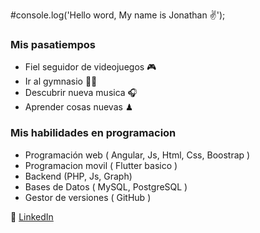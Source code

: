 #console.log('Hello word, My name is Jonathan ✌'); 

### Mis pasatiempos
  - Fiel seguidor de videojuegos 🎮
  - Ir al gymnasio 🏋️‍♂️
  - Descubrir nueva musica  🎧
  - Aprender cosas nuevas ♟
    
 ### Mis habilidades en programacion
  - Programación web ( Angular, Js, Html, Css, Boostrap )
  - Programacion movil ( Flutter basico )
  - Backend (PHP, Js, Graph)
  - Bases de Datos ( MySQL, PostgreSQL )
  - Gestor de versiones ( GitHub )


 🏅 [LinkedIn](https://www.linkedin.com/in/jonathanartetahuerta/)

